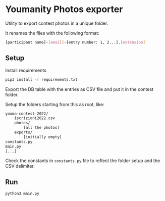 # Youmanity Photos exporter

Utility to export contest photos in a unique folder.

It renames the files with the following format:
```sh
[participant name]-[email]-[entry number: 1, 2...].[extension]
```

## Setup

Install requirements
```sh
pip3 install -r requirements.txt
```

Export the DB table with the entries as CSV file and put it in the contest folder.

Setup the folders starting from this as root, like:
```sh
youma-contest-2022/
    iscrizioni2022.csv
    photos/
        [all the photos]
    exports/
        [initially empty]
constants.py
main.py
[...]
```

Check the constants in `constants.py` file to reflect the folder setup and the CSV delimiter.

## Run

```sh
python3 main.py
```